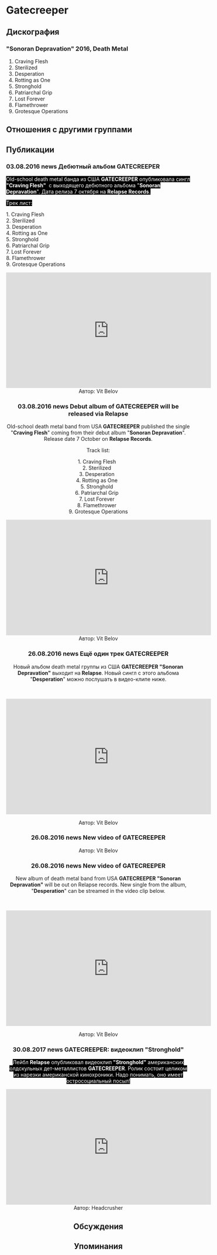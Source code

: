 # Gatecreeper



## Дискография

### "Sonoran Depravation" 2016, Death Metal

1. Craving Flesh 	 
2. Sterilized		 
3. Desperation		 
4. Rotting as One		 
5. Stronghold		 
6. Patriarchal Grip		 
7. Lost Forever		 
8. Flamethrower		 
9. Grotesque Operations


## Отношения с другими группами


## Публикации

### 03.08.2016 news Дебютный альбом GATECREEPER

<p><font color="#ffffff" style="background-color: rgb(0, 0, 0);">Old-school death metal банда из США <strong>GATECREEPER</strong> опубликовала сингл <strong>"Craving Flesh"</strong> &nbsp;с выходящего дебютного альбома "<strong>Sonoran Depravation</strong>". Дата релиза 7 октября на <strong>Relapse Records</strong>. </font></p><p><font color="#ffffff" style="background-color: rgb(0, 0, 0);">Трек лист:</font></p><p>1. Craving Flesh &nbsp; <br>2. Sterilized&nbsp;&nbsp; <br>3. Desperation&nbsp;&nbsp; <br>4. Rotting as One&nbsp;&nbsp; <br>5. Stronghold&nbsp;&nbsp; <br>6. Patriarchal Grip&nbsp;&nbsp; <br>7. Lost Forever&nbsp;&nbsp; <br>8. Flamethrower&nbsp;&nbsp; <br>9. Grotesque Operations</p><p><center><iframe width="560" height="315" src="https://www.youtube.com/embed/fptY_BZe9HE" frameborder="0" allowfullscreen></iframe>
Автор: Vit Belov

### 03.08.2016 news Debut album of GATECREEPER will be released via Relapse

<p>Old-school death metal band from USA<strong> GATECREEPER</strong> published the single "<strong>Craving Flesh</strong>" coming from their debut album "<strong>Sonoran Depravation</strong>". Release date 7 October on <strong>Relapse Records</strong>.</p><p>Track list:</p><p>1. Craving Flesh &nbsp; <br>2. Sterilized&nbsp;&nbsp; <br>3. Desperation&nbsp;&nbsp; <br>4. Rotting as One&nbsp;&nbsp; <br>5. Stronghold&nbsp;&nbsp; <br>6. Patriarchal Grip&nbsp;&nbsp; <br>7. Lost Forever&nbsp;&nbsp; <br>8. Flamethrower&nbsp;&nbsp; <br>9. Grotesque Operations</p><p><center><iframe width="560" height="315" src="https://www.youtube.com/embed/fptY_BZe9HE" frameborder="0" allowfullscreen></iframe>
Автор: Vit Belov

### 26.08.2016 news Ещё один трек GATECREEPER

<p>Новый альбом death metal группы из США <strong>GATECREEPER "Sonoran Depravation"</strong> выходит на<strong> Relapse</strong>. Новый сингл с этого альбома "<strong>Desperation</strong>" можно послушать в видео-клипе ниже.</p><p>&nbsp;<center><iframe width="560" height="315" src="https://www.youtube.com/embed/2kIuuojYu-A" frameborder="0" allowfullscreen></iframe></p>
Автор: Vit Belov

### 26.08.2016 news New video of GATECREEPER


Автор: Vit Belov

### 26.08.2016 news New video of GATECREEPER

<p>New album of death metal band from USA <strong>GATECREEPER "Sonoran Depravation"</strong> will be out on Relapse records. New single from the album, "<strong>Desperation</strong>" can be streamed in the video clip below.</p><p>&nbsp;<center><iframe width="560" height="315" src="https://www.youtube.com/embed/2kIuuojYu-A" frameborder="0" allowfullscreen></iframe></p>
Автор: Vit Belov

### 30.08.2017 news GATECREEPER: видеоклип &quot;Stronghold&quot;

<P><FONT style="BACKGROUND-COLOR: #000000" color=#ffffff>Лейбл <STRONG>Relapse</STRONG> опубликовал видеоклип<STRONG> "Stronghold"</STRONG> американских олдскульных дет-металлистов <STRONG>GATECREEPER</STRONG>. Ролик состоит целиком из нарезки американской кинохроники. Надо понимать, оно имеет остросоциальный посыл!</FONT></P>
<CENTER><IFRAME height=315 src="https://www.youtube.com/embed/5ZsvdPd4CAk" frameBorder=0 width=560 allowfullscreen></IFRAME></CENTER>
Автор: Headcrusher


## Обсуждения


## Упоминания

